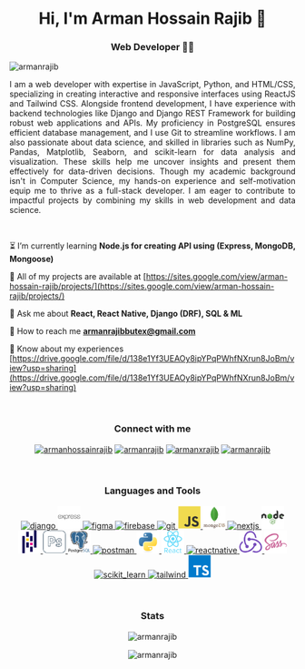 <h1 align="center">Hi, I'm Arman Hossain Rajib 👋</h1>
<h3 align="center">Web Developer 👨‍💻</h3>

<p align="left"> <img src="https://komarev.com/ghpvc/?username=armanrajib&label=Profile%20views&color=0e75b6&style=flat" alt="armanrajib" /> </p>

<p align="justify">I am a web developer with expertise in JavaScript, Python, and HTML/CSS, specializing in creating interactive and responsive interfaces using ReactJS and Tailwind CSS. Alongside frontend development, I have experience with backend technologies like Django and Django REST Framework for building robust web applications and APIs. My proficiency in PostgreSQL ensures efficient database management, and I use Git to streamline workflows. I am also passionate about data science, and skilled in libraries such as NumPy, Pandas, Matplotlib, Seaborn, and scikit-learn for data analysis and visualization. These skills help me uncover insights and present them effectively for data-driven decisions. Though my academic background isn't in Computer Science, my hands-on experience and self-motivation equip me to thrive as a full-stack developer. I am eager to contribute to impactful projects by combining my skills in web development and data science.</p></br>

⏳ I’m currently learning **Node.js for creating API using (Express, MongoDB, Mongoose)**

🚩 All of my projects are available at [https://sites.google.com/view/arman-hossain-rajib/projects/](https://sites.google.com/view/arman-hossain-rajib/projects/)

💬 Ask me about **React, React Native, Django (DRF), SQL & ML**

📧 How to reach me **armanrajibbutex@gmail.com**

📃 Know about my experiences [https://drive.google.com/file/d/138e1Yf3UEAOy8ipYPqPWhfNXrun8JoBm/view?usp=sharing](https://drive.google.com/file/d/138e1Yf3UEAOy8ipYPqPWhfNXrun8JoBm/view?usp=sharing)

</br>

<h3 align="center">Connect with me</h3>
<p align="center">
<a href="https://fb.com/armanhossainrajib" target="blank"><img align="center" src="https://raw.githubusercontent.com/rahuldkjain/github-profile-readme-generator/master/src/images/icons/Social/facebook.svg" alt="armanhossainrajib" height="30" width="40" /></a>
<a href="https://linkedin.com/in/armanrajib" target="blank"><img align="center" src="https://raw.githubusercontent.com/rahuldkjain/github-profile-readme-generator/master/src/images/icons/Social/linked-in-alt.svg" alt="armanrajib" height="30" width="40" /></a>
<a href="https://twitter.com/armanxrajib" target="blank"><img align="center" src="https://raw.githubusercontent.com/rahuldkjain/github-profile-readme-generator/master/src/images/icons/Social/twitter.svg" alt="armanxrajib" height="30" width="40" /></a>
<a href="https://www.leetcode.com/armanrajib" target="blank"><img align="center" src="https://raw.githubusercontent.com/rahuldkjain/github-profile-readme-generator/master/src/images/icons/Social/leet-code.svg" alt="armanrajib" height="30" width="40" /></a>
</p>

</br>

<h3 align="center">Languages and Tools</h3>
<p align="center"> 
  <a href="https://www.djangoproject.com/" target="_blank" rel="noreferrer"> <img src="https://cdn.worldvectorlogo.com/logos/django.svg" alt="django" width="40" height="40"/> </a> 
  <a href="https://expressjs.com" target="_blank" rel="noreferrer"> <img src="https://raw.githubusercontent.com/devicons/devicon/master/icons/express/express-original-wordmark.svg" alt="express" width="40" height="40"/> </a>
  <a href="https://www.figma.com/" target="_blank" rel="noreferrer"> <img src="https://www.vectorlogo.zone/logos/figma/figma-icon.svg" alt="figma" width="40" height="40"/> </a> 
  <a href="https://firebase.google.com/" target="_blank" rel="noreferrer"> <img src="https://www.vectorlogo.zone/logos/firebase/firebase-icon.svg" alt="firebase" width="40" height="40"/> </a> 
  <a href="https://git-scm.com/" target="_blank" rel="noreferrer"> <img src="https://www.vectorlogo.zone/logos/git-scm/git-scm-icon.svg" alt="git" width="40" height="40"/> </a> 
  <a href="https://developer.mozilla.org/en-US/docs/Web/JavaScript" target="_blank" rel="noreferrer"> <img src="https://raw.githubusercontent.com/devicons/devicon/master/icons/javascript/javascript-original.svg" alt="javascript" width="40" height="40"/> </a> 
  <a href="https://www.mongodb.com/" target="_blank" rel="noreferrer"> <img src="https://raw.githubusercontent.com/devicons/devicon/master/icons/mongodb/mongodb-original-wordmark.svg" alt="mongodb" width="40" height="40"/> </a> 
  <a href="https://nextjs.org/" target="_blank" rel="noreferrer"> <img src="https://cdn.worldvectorlogo.com/logos/nextjs-2.svg" alt="nextjs" width="40" height="40"/> </a> 
  <a href="https://nodejs.org" target="_blank" rel="noreferrer"> <img src="https://raw.githubusercontent.com/devicons/devicon/master/icons/nodejs/nodejs-original-wordmark.svg" alt="nodejs" width="40" height="40"/> </a>
  <a href="https://pandas.pydata.org/" target="_blank" rel="noreferrer"> <img src="https://raw.githubusercontent.com/devicons/devicon/2ae2a900d2f041da66e950e4d48052658d850630/icons/pandas/pandas-original.svg" alt="pandas" width="40" height="40"/> </a> 
  <a href="https://www.photoshop.com/en" target="_blank" rel="noreferrer"> <img src="https://raw.githubusercontent.com/devicons/devicon/master/icons/photoshop/photoshop-line.svg" alt="photoshop" width="40" height="40"/> </a> 
  <a href="https://www.postgresql.org" target="_blank" rel="noreferrer"> <img src="https://raw.githubusercontent.com/devicons/devicon/master/icons/postgresql/postgresql-original-wordmark.svg" alt="postgresql" width="40" height="40"/> </a> 
  <a href="https://postman.com" target="_blank" rel="noreferrer"> <img src="https://www.vectorlogo.zone/logos/getpostman/getpostman-icon.svg" alt="postman" width="40" height="40"/> </a> 
  <a href="https://www.python.org" target="_blank" rel="noreferrer"> <img src="https://raw.githubusercontent.com/devicons/devicon/master/icons/python/python-original.svg" alt="python" width="40" height="40"/> </a> 
  <a href="https://reactjs.org/" target="_blank" rel="noreferrer"> <img src="https://raw.githubusercontent.com/devicons/devicon/master/icons/react/react-original-wordmark.svg" alt="react" width="40" height="40"/> </a> 
  <a href="https://reactnative.dev/" target="_blank" rel="noreferrer"> <img src="https://reactnative.dev/img/header_logo.svg" alt="reactnative" width="40" height="40"/> </a> 
  <a href="https://redux.js.org" target="_blank" rel="noreferrer"> <img src="https://raw.githubusercontent.com/devicons/devicon/master/icons/redux/redux-original.svg" alt="redux" width="40" height="40"/> </a> 
  <a href="https://sass-lang.com" target="_blank" rel="noreferrer"> <img src="https://raw.githubusercontent.com/devicons/devicon/master/icons/sass/sass-original.svg" alt="sass" width="40" height="40"/> </a> 
  <a href="https://scikit-learn.org/" target="_blank" rel="noreferrer"> <img src="https://upload.wikimedia.org/wikipedia/commons/0/05/Scikit_learn_logo_small.svg" alt="scikit_learn" width="40" height="40"/> </a> 
  <a href="https://tailwindcss.com/" target="_blank" rel="noreferrer"> <img src="https://www.vectorlogo.zone/logos/tailwindcss/tailwindcss-icon.svg" alt="tailwind" width="40" height="40"/> </a> 
  <a href="https://www.typescriptlang.org/" target="_blank" rel="noreferrer"> <img src="https://raw.githubusercontent.com/devicons/devicon/master/icons/typescript/typescript-original.svg" alt="typescript" width="40" height="40"/> </a> 
</p>

</br>

<h3 align="center">Stats</h3>
<div align="center">
<p><img align="center" src="https://github-readme-stats.vercel.app/api/top-langs?username=armanrajib&show_icons=true&locale=en&layout=compact" alt="armanrajib" /></p>
<p><img align="center" src="https://github-readme-streak-stats.herokuapp.com/?user=armanrajib&" alt="armanrajib" /></p>
</div>
